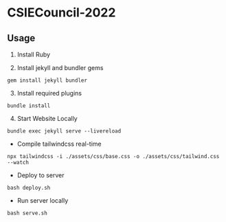 # CSIECouncil-2022

## Usage

1. Install Ruby

2. Install jekyll and bundler gems
```
gem install jekyll bundler
```

3. Install required plugins
```
bundle install
```

4. Start Website Locally
```
bundle exec jekyll serve --livereload
```

* Compile tailwindcss real-time

```
npx tailwindcss -i ./assets/css/base.css -o ./assets/css/tailwind.css --watch
```

* Deploy to server

```
bash deploy.sh
```

* Run server locally

```
bash serve.sh
```

